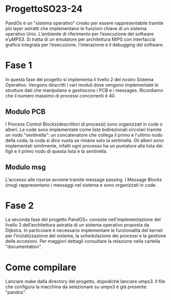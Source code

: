 # ProgettoSO23-24
PandOs è un "sistema operativo" creato per essere rappresentabile tramite più layer astratti che implementano le funzioni chiave di un sistema operativo Unix. L’ambiente di riferimento per l’esecuzione del software e’μMPS3. Si tratta di un emulatore per architettura MIPS con interfaccia grafica integrata per l’esecuzione, l’interazione e il debugging del software.

# Fase 1
In questa fase del progetto si implementa il livello 2 del nostro Sistema Operativo. Vengono descritti i vari moduli dove vengono implementate le strutture dati che manipolano e gestiscono i PCB e i messages. Ricordiamo che il numero massimo di processi concorrenti è 40.

## Modulo PCB
I Process Control Blocks(descrittori di processi) sono organizzati in code o alberi. Le code sono implementate come liste bidirezionali circolari tramite un nodo "sentinella": un concatenatore che collega il primo e l'ultimo nodo della coda; la coda si dice vuota se rimane solo la sentinella. Gli alberi sono implementati similmente, infatti ogni processo ha un puntatore alla lista dei figli e il primo nodo di questa lista è la sentinella.

## Modulo msg
L'accesso alle risorse avviene tramite message passing. I Message Blocks (msg) rappresentano i messaggi nel sistema e sono organizzati in code.

# Fase 2
La seconda fase del progetto PandOS+ consiste nell’implementazione del livello 3 dell’architettura astratta di un sistema operativo proposta da Dijkstra. In particolare è necessario implementare le funzionalità del kernel per l’inizializzazione del sistema, la schedulazione dei processi e la gestione delle eccezioni.
Per maggiori dettagli consultare la relazione nella cartella "documentation".

# Come compilare
Lanciare make dalla directory del progetto, dopodichè lanciare umps3. Il file che configura la macchina da selezionare su umps3 è già presente: "pandos".
